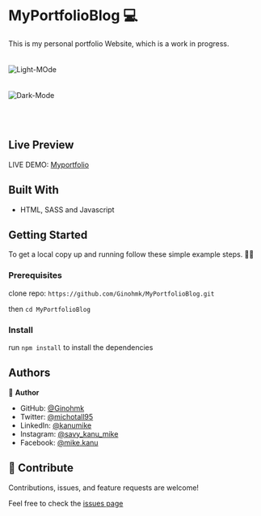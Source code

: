 # MyPortfolioBlog 💻

This is my personal portfolio Website, which is a work in progress. <br > <br > <br >
![Light-MOde](https://user-images.githubusercontent.com/58771507/182553319-cb0b1d35-f2d0-4bc9-9219-5bb279070354.png)
<br > <br > <br >
![Dark-Mode](https://user-images.githubusercontent.com/58771507/182553787-2520aed9-bb2a-4e15-a0a2-e00489158513.png)

<br > <br >

## Live Preview

LIVE DEMO: [Myportfolio](https://ginohmk.github.io/MyPortfolioBlog/)

## Built With

- HTML, SASS and Javascript

## Getting Started

To get a local copy up and running follow these simple example steps. 👷‍♂️

### Prerequisites

clone repo: `https://github.com/Ginohmk/MyPortfolioBlog.git`

then
`cd MyPortfolioBlog`

### Install

run `npm install` to install the dependencies

## Authors

👤 **Author**

- GitHub: [@Ginohmk](https://github.com/Ginohmk)
- Twitter: [@michotall95](https://www.twitter.com/michotall95)
- LinkedIn: [@kanumike](https://www.linkedin.com/in/mike-kanu-dev/)
- Instagram: [@savy_kanu_mike](https/instagram.com/savy_kanu_mike)
- Facebook: [@mike.kanu](https://www.facebook.com/mike.kanu)

## 🤝 Contribute

Contributions, issues, and feature requests are welcome!

Feel free to check the [issues page](https://github.com/Ginohmk/MyPortfolioBlog/issues)

